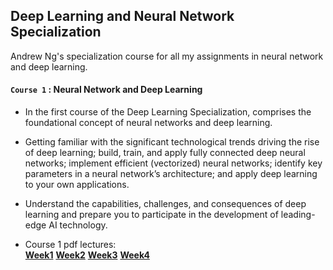 ## Deep Learning and Neural Network Specialization

Andrew Ng's specialization course for all my assignments in neural network and deep learning.

#### `Course 1` : Neural Network and Deep Learning

- In the first course of the Deep Learning Specialization, comprises the foundational concept of neural networks and deep learning.

- Getting familiar with the significant technological trends driving the rise of deep learning; build, train, and apply fully connected deep neural networks; implement efficient (vectorized) neural networks; identify key parameters in a neural network’s architecture; and apply deep learning to your own applications.
- Understand the capabilities, challenges, and consequences of deep learning and prepare you to participate in the development of leading-edge AI technology.
- Course 1 pdf lectures:  
   [**Week1**](https://github.com/kuta-ndze/neural-network-and-deep-learning-specialization/blob/main/Course%201/C1_W1.pdf) [**Week2**](https://github.com/kuta-ndze/neural-network-and-deep-learning-specialization/blob/main/Course%201/C1_W2.pdf) [**Week3**](https://github.com/kuta-ndze/neural-network-and-deep-learning-specialization/blob/main/Course%201/C1_W3.pdf) [**Week4**](https://github.com/kuta-ndze/neural-network-and-deep-learning-specialization/blob/main/Course%201/C1_W4.pdf)
